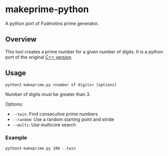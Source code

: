 # makeprime-python
A python port of Fudmotins prime generator.

## Overview
This tool creates a prime number for a given number of digits.  It is a python port of the original [C++ version](https://github.com/Fudmottin/makeprime).

## Usage

```
python3 makeprime.py <number of digits> [options]
```

Number of digits must be greater than 3.

Options:
- `--twin`: Find consecutive prime numbers
- `--random`: Use a random starting point and stride
- `--multi`: Use multicore search

### Example
```
python3 makeprime.py 100 --twin
```
